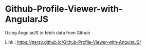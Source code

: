 # Github-Profile-Viewer-with-AngularJS

Using AngularJS to fetch data from Github 


Link : https://tterzy.github.io/Github-Profile-Viewer-with-AngularJS/
